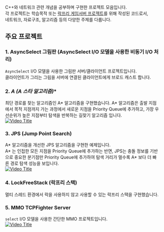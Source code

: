 C++와 네트워크 관련 개념을 공부하며 구현한 프로젝트 모음입니다.  
각 프로젝트는 학습목적 또는 [락프리 게임서버 프로젝트](https://github.com/dkdldjswkd/lockfree-gameserver-core-cpp)를 위해 작성된 코드로서,  
네트워크, 자료구조, 알고리즘 등의 다양한 주제를 다룹니다.

## 주요 프로젝트

### 1. **AsyncSelect 그림판 (AsyncSelect I/O 모델을 사용한 비동기 I/O 처리)**
   `AsyncSelect` I/O 모델을 사용한 그림판 서버/클라이언트 프로젝트입니다.  
   클라이언트가 그리는 그림을 서버에 연결된 클라이언트에게 브로드 캐스트 합니다.

### 2. **A* (A 스타 알고리즘)**
   최단 경로를 찾는 알고리즘인 A* 알고리즘을 구현했습니다.
   A* 알고리즘은 출발 지점에서 목적 지점까지 가는 과정에서 새로운 지점을 Priority Queue에 추가하고, 가장 우선순위가 높은 지점부터 탐색을 반복하는 길찾기 알고리즘 입니다.  
[![Video Title](https://img.youtube.com/vi/trbj_MLWv2k/0.jpg)](https://youtu.be/trbj_MLWv2k)

### 3. **JPS (Jump Point Search)**
   A* 알고리즘을 개선한 JPS 알고리즘을 구현한 예제입니다.  
   A* 는 인접한 모든 지점을 Priority Queue에 추가하는 반면, JPS는 충돌 정보를 기반으로 중요한 분기점만 Priority Queue에 추가하여 탐색 거리가 멀수록 A* 보다 더 빠른 경로 탐색 성능을 보입니다.  
[![Video Title](https://img.youtube.com/vi/sMQnVRWcX2Y/0.jpg)](https://youtu.be/sMQnVRWcX2Y)

### 4. **LockFreeStack (락프리 스택)**
   멀티 스레드 환경에서 락을 사용하지 않고 사용할 수 있는 락프리 스택을 구현했습니다.

### 5. **MMO TCPFighter Server**
   `select` I/O 모델을 사용한 간단한 MMO 프로젝트입니다.  
[![Video Title](https://img.youtube.com/vi/HaJeUk6SPZY/0.jpg)](https://youtu.be/HaJeUk6SPZY)
